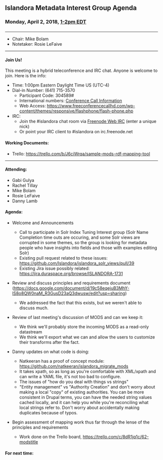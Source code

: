 ## Islandora Metadata Interest Group Agenda
### Monday, April 2, 2018, [1-2pm EDT](http://www.thetimezoneconverter.com/?t=1%20pm&tz=Toronto&)
### 
---
* Chair: Mike Bolam
* Notetaker: Rosie LeFaive
---

#### Join Us!
This meeting is a hybrid teleconference and IRC chat. Anyone is welcome to join. Here is the info:
* Time: 1:00pm Eastern Daylight Time US (UTC-4)
* Dial-in Number: (641) 715-3570
  * Participant Code: 304589#
  * International numbers: [Conference Call Information](https://github.com/Islandora-CLAW/CLAW/wiki/Conference-Call-Information)
  * Web Access: https://www.freeconferencecallhd.com/wp-content/themes/responsive/flashphone/flash-phone.php
* IRC:
  * Join the #islandora chat room via [Freenode Web IRC](http://webchat.freenode.net/) (enter a unique nick)
  * Or point your IRC client to #islandora on irc.freenode.net
  
#### Working Documents:
* Trello: https://trello.com/b/J6ciWrqa/sample-mods-rdf-mapping-tool
---

#### Attending:
* Gabi Gulya
* Rachel Tillay
* Mike Bolam
* Rosie LeFaive
* Danny Lamb

#### Agenda:
* Welcome and Announcements
  * Call to participate in Solr Index Tuning Interest group (Solr Name Completion time outs are occuring, and some Solr views are corrupted in some themes, so the group is looking for metadata people who have insights into fields and those with examples editing Solr)
  * Existing pull request related to these issues: https://github.com/Islandora/islandora_solr_views/pull/39
  * Existing Jira issue possibly related: https://jira.duraspace.org/browse/ISLANDORA-1731
* Review and discuss principles and requirements document (https://docs.google.com/document/d/19c58eqejuB3MhY-lS8o8QW0naM_R3GusD23aQ3dwusw/edit?usp=sharing)
    * We addressed the fact that this exists, but we weren't able to discuss much.
* Review of last meeting's discussion of MODS and can we keep it:
    * We think we'll probably store the incoming MODS as a read-only datastream
    * We think we'll export what we can and allow the users to customize their transforms after the fact.
* Danny updates on what code is doing:
    * Natkeeran has a proof of concept module: https://github.com/natkeeran/islandora_migrate_mods
    * It takes xpath, so as long as you're comfortable with XML/xpath and can write a YAML file, it's not too bad to configure.
    * The issues of "how do you deal with things vs strings" 
    * "Entity management" vs "Authority Creation" and don't worry about making a local "copy" of existing authorities. You can be more consistent in Drupal terms, you can have the needed string values cached locally, and it can help you while you're reconciling what local strings refer to. Don't worry about accidentally making duplicates because of typos.

* Begin assessment of mapping work thus far through the lense of the principles and requirements
    * Work done on the Trello board, https://trello.com/c/8dR1jq1c/62-modstitle
  

#### For next time:
